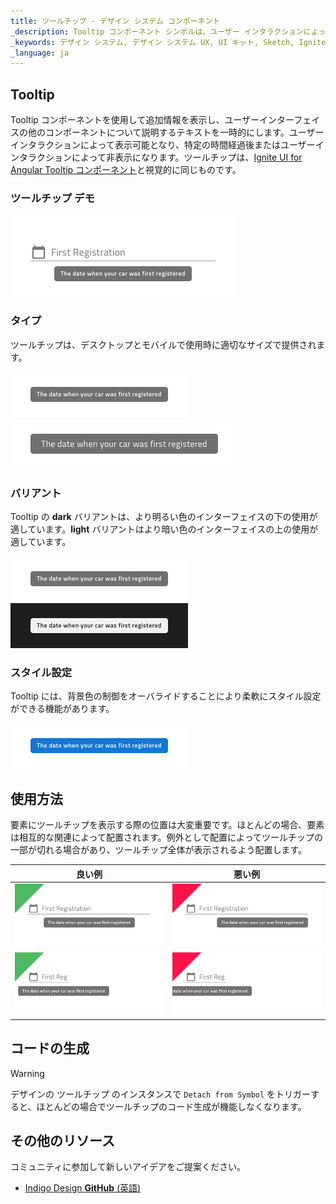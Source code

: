 ```yaml
---
title: ツールチップ - デザイン システム コンポーネント
_description: Tooltip コンポーネント シンボルは、ユーザー インタラクションによって追加情報をテキストで表示します。
_keywords: デザイン システム, デザイン システム UX, UI キット, Sketch, Ignite UI for Angular, Sketch to Angular, Angular, Angular デザイン システム, Sketch からコードをエクスポート, Angular 用のデザイン キット, Sketch HTML, Sketch to HTML, Sketch UI キット
_language: ja
---
```


## Tooltip

Tooltip コンポーネントを使用して追加情報を表示し、ユーザーインターフェイスの他のコンポーネントについて説明するテキストを一時的にします。ユーザーインタラクションによって表示可能となり、特定の時間経過後またはユーザーインタラクションによって非表示になります。ツールチップは、[Ignite UI for Angular Tooltip コンポーネント](https://jp.infragistics.com/products/ignite-ui-angular/angular/components/tooltip.html)と視覚的に同じものです。

### ツールチップ デモ

<img src="../images/tooltip_demo.png" srcset="../images/tooltip_demo@2x.png 2x" />

### タイプ

ツールチップは、デスクトップとモバイルで使用時に適切なサイズで提供されます。

<img src="../images/tooltip_desktop.png" srcset="../images/tooltip_desktop@2x.png 2x" />
<img src="../images/tooltip_mobile.png" srcset="../images/tooltip_mobile@2x.png 2x" />

### バリアント

Tooltip の **dark** バリアントは、より明るい色のインターフェイスの下の使用が適しています。**light** バリアントはより暗い色のインターフェイスの上の使用が適しています。

<img src="../images/tooltip_dark.png" srcset="../images/tooltip_dark@2x.png 2x" />
<img src="../images/tooltip_light.png" srcset="../images/tooltip_light@2x.png 2x" />

### スタイル設定

Tooltip には、背景色の制御をオーバライドすることにより柔軟にスタイル設定ができる機能があります。

<img src="../images/tooltip_styling.png" srcset="../images/tooltip_styling@2x.png 2x" />

## 使用方法

要素にツールチップを表示する際の位置は大変重要です。ほとんどの場合、要素は相互的な関連によって配置されます。例外として配置によってツールチップの一部が切れる場合があり、ツールチップ全体が表示されるよう配置します。

| 良い例                                                                               |悪い例                                                                                |
| -------------------------------------------------------------------------------- | ------------------------------------------------------------------------------------ |
| <img src="../images/tooltip_do1.png" srcset="../images/tooltip_do1@2x.png 2x" />|<img src="../images/tooltip_dont1.png" srcset="../images/tooltip_dont1@2x.png 2x" /> |
| <img src="../images/tooltip_do2.png" srcset="../images/tooltip_do2@2x.png 2x" />|<img src="../images/tooltip_dont2.png" srcset="../images/tooltip_dont2@2x.png 2x" /> |

## コードの生成

> [!WARNING]
> デザインの ツールチップ のインスタンスで `Detach from Symbol` をトリガーすると、ほとんどの場合でツールチップのコード生成が機能しなくなります。

## その他のリソース

コミュニティに参加して新しいアイデアをご提案ください。

- [Indigo Design **GitHub** (英語)](https://github.com/IgniteUI/design-system-docfx)
